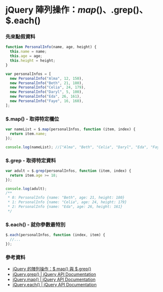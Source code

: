 # jQuery 陣列操作：$map()、$.grep()、$.each()

### 先來點假資料

```js
function PersonalInfo(name, age, height) {
  this.name = name;
  this.age = age;
  this.height = height;
}

var personalInfos = [
  new PersonalInfo("Alma", 12, 150),
  new PersonalInfo("Beth", 21, 180),
  new PersonalInfo("Celia", 24, 179),
  new PersonalInfo("Daryl", 5, 100),
  new PersonalInfo("Eda", 26, 161),
  new PersonalInfo("Faye", 16, 160),
];
```

### $.map() - 取得特定欄位

```js
var nameList = $.map(personalInfos, function (item, index) {
  return item.name;
});

console.log(nameList); //["Alma", "Beth", "Celia", "Daryl", "Eda", "Faye"]
```

### $.grep - 取得特定資料

```js
var adult = $.grep(personalInfos, function (item, index) {
  return item.age >= 18;
});

console.log(adult);
/**
 * 0: PersonalInfo {name: "Beth", age: 21, height: 180}
 * 1: PersonalInfo {name: "Celia", age: 24, height: 179}
 * 2: PersonalInfo {name: "Eda", age: 26, height: 161}
 */
```

### $.each() - 就你參數最特別

```js
$.each(personalInfos, function (index, item) {
  //...
});
```

### 參考資料

- [jQuery 的陣列操作：$.map() 與 $.grep()](https://cythilya.github.io/2016/03/13/jquery-map-grep/)
- [jQuery.grep() | jQuery API Documentation](https://api.jquery.com/jquery.grep/)
- [jQuery.map() | jQuery API Documentation](https://api.jquery.com/jquery.map/)
- [jQuery.each() | jQuery API Documentation](https://api.jquery.com/jquery.each/)
